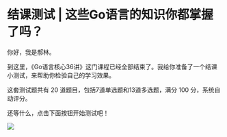 # 结课测试 \| 这些Go语言的知识你都掌握了吗？

你好，我是郝林。

到这里，《Go语言核心36讲》这门课程已经全部结束了。我给你准备了一个结课小测试，来帮助你检验自己的学习效果。

这套测试题共有 20 道题目，包括7道单选题和13道多选题，满分 100 分，系统自动评分。

还等什么，点击下面按钮开始测试吧！

[![](<https://static001.geekbang.org/resource/image/28/a4/28d1be62669b4f3cc01c36466bf811a4.png>)](<http://time.geekbang.org/quiz/intro?act_id=125&exam_id=268>)

<!-- [[[read_end]]] -->

